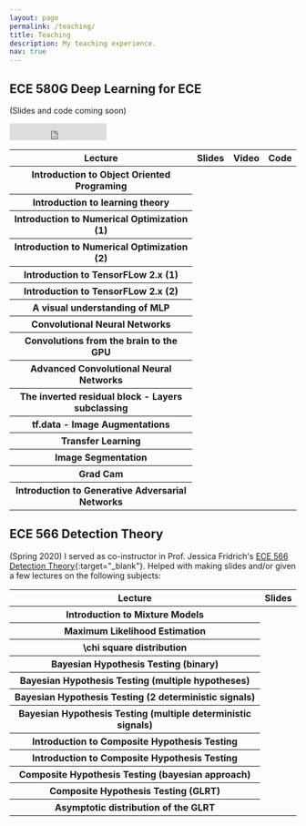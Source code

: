 ```yaml
---
layout: page
permalink: /teaching/
title: Teaching
description: My teaching experience.
nav: true
---
```



ECE 580G Deep Learning for ECE 
-----------------
(Slides and code coming soon)

<iframe src="https://ghbtns.com/github-btn.html?user=YassineYousfi
&repo=EECE580G-DL4ECE&type=star&count=True&size=large" frameborder="0" scrolling="0" width="170" height="30" title="580G-github"></iframe>


<table class="table table-hover">
  <thead>
    <tr>
      <th scope="col">Lecture</th>
      <th scope="col">Slides</th>
      <th scope="col">Video</th>
      <th scope="col">Code</th>
    </tr>
  </thead>
  <tbody>
    <tr>
      <th scope="row">Introduction to Object Oriented Programing</th>
      <td> </td>
      <td><a href="https://binghamton.hosted.panopto.com/Panopto/Pages/Viewer.aspx?id=52056950-d55b-4522-8a02-ac1f017050d8" target="_blank"><i class="fa fa-film"></i></a></td>
      <td><a href="your link here"><i class="fab fa-github" aria-hidden="true"></i></a></td>
    </tr>
    <tr>
      <th scope="row">Introduction to learning theory</th>
      <td><a href="your link here"><i class="fa fa-file"></i></a></td>
      <td><a href="https://binghamton.hosted.panopto.com/Panopto/Pages/Viewer.aspx?id=657ae2ca-6c7c-406b-828e-ac2201583460" target="_blank"><i class="fa fa-film"></i></a></td>
      <td> </td>
    </tr>
    <tr>
      <th scope="row">Introduction to Numerical Optimization (1)</th>
      <td><a href="your link here"><i class="fa fa-file"></i></a></td>
      <td><a href="https://binghamton.hosted.panopto.com/Panopto/Pages/Viewer.aspx?id=ede3c327-aa42-4ea8-8340-ac31014d2a73" target="_blank"><i class="fa fa-film" ></i></a></td>
      <td><a href="your link here"><i class="fab fa-github" aria-hidden="true"></i></a></td>
    </tr>
    <tr>
      <th scope="row">Introduction to Numerical Optimization (2)</th>
      <td><a href="your link here"><i class="fa fa-file"></i></a></td>
      <td><a href="https://binghamton.hosted.panopto.com/Panopto/Pages/Viewer.aspx?id=9228d04e-a9d0-42ac-a991-ac400113b5ef" target="_blank"><i class="fa fa-film"></i></a></td>
      <td><a href="your link here"><i class="fab fa-github" aria-hidden="true"></i></a></td>
    </tr>
    <tr>
      <th scope="row">Introduction to TensorFLow 2.x (1)</th>
      <td><a href="your link here"><i class="fa fa-file"></i></a></td>
      <td><a href="https://binghamton.hosted.panopto.com/Panopto/Pages/Viewer.aspx?id=f4344a33-4f1a-4160-a980-ac3b0025b290" target="_blank"><i class="fa fa-film"></i></a></td>
      <td><a href="your link here"><i class="fab fa-github" aria-hidden="true"></i></a></td>
    </tr>
    <tr>
      <th scope="row">Introduction to TensorFLow 2.x (2)</th>
      <td><a href="your link here"><i class="fa fa-file"></i></a></td>
      <td><a href="https://binghamton.hosted.panopto.com/Panopto/Pages/Viewer.aspx?id=cc1891e3-14b4-47a5-bfb9-ac3b0029ad96" target="_blank"><i class="fa fa-film"></i></a></td>
      <td><a href="your link here"><i class="fab fa-github" aria-hidden="true"></i></a></td>
    </tr>
    <tr>
      <th scope="row">A visual understanding of MLP</th>
      <td> </td>
      <td><a href="https://binghamton.hosted.panopto.com/Panopto/Pages/Viewer.aspx?id=6fe58e9b-eb9a-428d-b853-ac470181455d" target="_blank"><i class="fa fa-film"></i></a></td>
      <td> </td>
    </tr>
    <tr>
      <th scope="row">Convolutional Neural Networks</th>
      <td><a href="https://github.com/YassineYousfi/EECE580G-DL4ECE/blob/main/Materials/CNNs/CNNs.pdf"  target="_blank"><i class="fa fa-file"></i></a></td>
      <td><a href="https://binghamton.hosted.panopto.com/Panopto/Pages/Viewer.aspx?id=3644003e-f728-4f3f-ac59-ac49015146a1" target="_blank"><i class="fa fa-film"></i></a></td>
      <td> </td>
    </tr>
    <tr>
      <th scope="row">Convolutions from the brain to the GPU</th>
      <td><a href="your link here"><i class="fa fa-file"></i></a></td>
      <td><a href="https://binghamton.hosted.panopto.com/Panopto/Pages/Viewer.aspx?id=755b2616-63c3-4572-8586-ac4c0156528b" target="_blank"><i class="fa fa-film"></i></a></td>
      <td> </td>
    </tr>
    <tr>
      <th scope="row">Advanced Convolutional Neural Networks</th>
       <td><a href="your link here"><i class="fa fa-file"></i></a></td>
      <td><a href="https://binghamton.hosted.panopto.com/Panopto/Pages/Viewer.aspx?id=f60b9a80-c9ba-4d1b-99a5-ac590158a8eb" target="_blank"><i class="fa fa-film"></i></a></td>
      <td> </td>
    </tr>
    <tr>
      <th scope="row">The inverted residual block - Layers subclassing</th>
      <td><a href="your link here"><i class="fa fa-file"></i></a></td>
      <td><a href="https://binghamton.hosted.panopto.com/Panopto/Pages/Viewer.aspx?id=37b1ccd6-a582-4b08-8e17-ac5a017bcafb" target="_blank"><i class="fa fa-film"></i></a></td>
      <td><a href="your link here"><i class="fab fa-github" aria-hidden="true"></i></a></td>
    </tr>
    <tr>
      <th scope="row">tf.data - Image Augmentations</th>
      <td><a href="your link here"><i class="fa fa-file"></i></a></td>
      <td><a href="https://binghamton.hosted.panopto.com/Panopto/Pages/Viewer.aspx?id=53e87637-791e-4b02-9b31-ac5b000fa68b" target="_blank"><i class="fa fa-film"></i></a></td>
      <td><a href="your link here"><i class="fab fa-github" aria-hidden="true"></i></a></td>
    </tr>
    <tr>
      <th scope="row">Transfer Learning</th>
      <td><a href="your link here"><i class="fa fa-file"></i></a></td>
      <td><a href="https://binghamton.hosted.panopto.com/Panopto/Pages/Viewer.aspx?id=1a8ac023-c98a-4ea7-9b91-ac5b001ed57b" target="_blank"><i class="fa fa-film"></i></a></td>
      <td><a href="your link here"><i class="fab fa-github" aria-hidden="true"></i></a></td>
    </tr>
    <tr>
      <th scope="row">Image Segmentation</th>
      <td><a href="your link here"><i class="fa fa-file"></i></a></td>
      <td><a href="https://binghamton.hosted.panopto.com/Panopto/Pages/Viewer.aspx?id=ae43b470-d6eb-4c48-83b2-ac610185c2df" target="_blank"><i class="fa fa-film"></i></a></td>
      <td><a href="your link here"><i class="fab fa-github" aria-hidden="true"></i></a></td>
    </tr>
    <tr>
      <th scope="row">Grad Cam</th>
      <td><a href="your link here"><i class="fa fa-file"></i></a></td>
      <td><a href="https://binghamton.hosted.panopto.com/Panopto/Pages/Viewer.aspx?id=f900eb7f-b92d-44b0-be9c-ac6f01710ba6" target="_blank"><i class="fa fa-film"></i></a></td>
      <td><a href="your link here"><i class="fab fa-github" aria-hidden="true"></i></a></td>
    </tr>
    <tr>
      <th scope="row">Introduction to Generative Adversarial Networks</th>
      <td><a href="your link here"><i class="fa fa-file"></i></a></td>
      <td><a href="https://binghamton.hosted.panopto.com/Panopto/Pages/Viewer.aspx?id=c24bab22-94d0-41ae-8ea6-ac7c016dc48d" target="_blank"><i class="fa fa-film"></i></a></td>
      <td><a href="your link here"><i class="fab fa-github" aria-hidden="true"></i></a></td>
    </tr>
  </tbody>
</table>



ECE 566 Detection Theory
-----------------
(Spring 2020) I served as co-instructor in Prof. Jessica Fridrich's [ECE 566 Detection Theory](http://ws2.binghamton.edu/fridrich/Courses/syllabus_EECE566.pdf){:target="_blank"}. Helped with making slides and/or given a few lectures on the following subjects:


<table class="table table-hover">
  <thead>
    <tr>
      <th scope="col">Lecture</th>
      <th scope="col">Slides</th>
    </tr>
  </thead>
  <tbody>
    <tr>
      <th scope="row">Introduction to Mixture Models</th>
      <td><a href="/assets/pdf/mixtures.pdf"  target="_blank"><i class="fa fa-file"></i></a></td>
    </tr>
    <tr>
      <th scope="row">Maximum Likelihood Estimation</th>
      <td><a href="/assets/pdf/MLE.pdf"  target="_blank"><i class="fa fa-file"></i></a></td>
    </tr>
    <tr>
      <th scope="row">\chi square distribution</th>
      <td><a href="/assets/pdf/chi_square.pdf"  target="_blank"><i class="fa fa-file"></i></a></td>
    </tr>
    <tr>
      <th scope="row">Bayesian Hypothesis Testing (binary)</th>
      <td><a href="/assets/pdf/bayesian_HT_binary.pdf"  target="_blank"><i class="fa fa-file"></i></a></td>
    </tr>
    <tr>
      <th scope="row">Bayesian Hypothesis Testing (multiple hypotheses)</th>
      <td><a href="/assets/pdf/bayesian_multiple_HT_new.pdf"  target="_blank"><i class="fa fa-file"></i></a></td>
    </tr>
    <tr>
      <th scope="row">Bayesian Hypothesis Testing (2 deterministic signals)</th>
      <td><a href="/assets/pdf/bayesian_signals.pdf"  target="_blank"><i class="fa fa-file"></i></a></td>
    </tr>
    <tr>
      <th scope="row">Bayesian Hypothesis Testing (multiple deterministic signals)</th>
      <td><a href="/assets/pdf/bayesian_multiple_signals.pdf"  target="_blank"><i class="fa fa-file"></i></a></td>
    </tr>
    <tr>
      <th scope="row">Introduction to Composite Hypothesis Testing</th>
      <td><a href="/assets/pdf/Composite_HT_intro.pdf"  target="_blank"><i class="fa fa-file"></i></a></td>
    </tr>
    <tr>
      <th scope="row">Introduction to Composite Hypothesis Testing</th>
      <td><a href="/assets/pdf/Composite_HT_intro.pdf"  target="_blank"><i class="fa fa-file"></i></a></td>
    </tr>
    <tr>
      <th scope="row">Composite Hypothesis Testing (bayesian approach)</th>
      <td><a href="/assets/pdf/Composite_Bayesian.pdf"  target="_blank"><i class="fa fa-file"></i></a></td>
    </tr>
    <tr>
      <th scope="row">Composite Hypothesis Testing (GLRT)</th>
      <td><a href="/assets/pdf/Composite_GLRT.pdf"  target="_blank"><i class="fa fa-file"></i></a></td>
    </tr>
    <tr>
      <th scope="row">Asymptotic distribution of the GLRT</th>
      <td><a href="/assets/pdf/GLRT_asymptotic_LDR.pdf"  target="_blank"><i class="fa fa-file"></i></a></td>
    </tr>
  </tbody>
</table>


